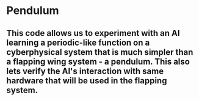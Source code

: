 # Pendulum
## This code allows us to experiment with an AI learning a periodic-like function on a cyberphysical system that is much simpler than a flapping wing system - a pendulum. This also lets verify the AI's interaction with same hardware that will be used in the flapping system. 